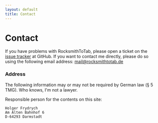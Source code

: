 ```yaml
---
layout: default
title: Contact
---
```


# Contact

If you have problems with RocksmithToTab, please open a ticket on the [issue tracker][] at GitHub. If you want to contact me directly, please do so using the following email address: mail@rocksmithtotab.de

### Address
The following information may or may not be required by German law (§ 5 TMG). Who knows, I'm not a lawyer.

Responsible person for the contents on this site:

	Holger Frydrych
	Am Alten Bahnhof 6
	D-64293 Darmstadt

[issue tracker]: https://github.com/fholger/RocksmithToTab/issues